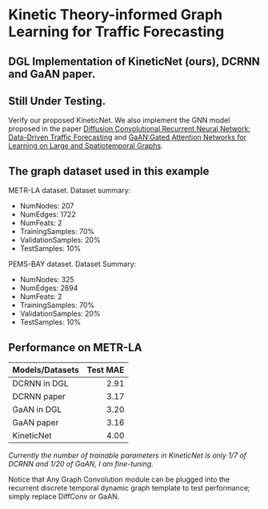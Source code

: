 # Kinetic Theory-informed Graph Learning for Traffic Forecasting
## DGL Implementation of KineticNet (ours), DCRNN and GaAN paper.
## Still Under Testing. ##

Verify our proposed KineticNet. We also implement the GNN model proposed in the paper [Diffusion Convolutional Recurrent Neural Network: Data-Driven Traffic Forecasting](https://arxiv.org/abs/1707.01926) and [GaAN:Gated Attention Networks for Learning on Large and Spatiotemporal Graphs](https://arxiv.org/pdf/1803.07294).

The graph dataset used in this example 
---------------------------------------
METR-LA dataset. Dataset summary:
- NumNodes: 207
- NumEdges: 1722
- NumFeats: 2
- TrainingSamples: 70%
- ValidationSamples: 20%
- TestSamples: 10%

PEMS-BAY dataset. Dataset Summary:

- NumNodes: 325
- NumEdges: 2694
- NumFeats: 2
- TrainingSamples: 70%
- ValidationSamples: 20%
- TestSamples: 10%

Performance on METR-LA
-------------------------
| Models/Datasets | Test MAE |
| :-------------- | --------:|
| DCRNN in DGL    | 2.91 |
| DCRNN paper     | 3.17 |
| GaAN in DGL     | 3.20 |
| GaAN paper      | 3.16 |
| KineticNet      | 4.00 |

*Currently the number of trainable parameters in KineticNet is only 1/7 of DCRNN and 1/20 of GaAN, I am fine-tuning.*

Notice that Any Graph Convolution module can be plugged into the recurrent discrete temporal dynamic graph template to test performance; simply replace DiffConv or GaAN.
